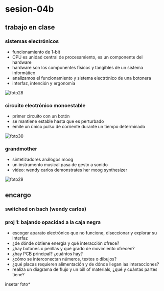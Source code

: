 # sesion-04b
## trabajo en clase
### sistemas electrónicos
- funcionamiento de 1-bit
- CPU es unidad central de procesamiento, es un componente del hardware
- hardware son los componentes físicos y tangibles de un sistema informático
- analizamos el funcionamiento y sistema electrónico de una botonera
- interfaz, intención y ergonomía

![foto28](https://github.com/user-attachments/assets/7d0c4353-8013-4b4c-a0a5-73f847f5d0ad)

### circuito electrónico monoestable
- primer circuito con un botón
- se mantiene estable hasta que es perturbado
- emite un único pulso de corriente durante un tiempo determinado

![foto30](https://github.com/user-attachments/assets/a5044861-b7b7-4999-9bf1-ad8a6f363bf4)

### grandmother
- sintetizadores análogos moog
- un instrumento musical pasa de gesto a sonido
- video: wendy carlos demonstrates her moog synthesizer

![foto29](https://github.com/user-attachments/assets/00a91f8b-9c35-44c2-8040-9c94c409347e)

## encargo
### switched on bach (wendy carlos)
### proj 1: bajando opacidad a la caja negra
- escoger aparato electrónico que no funcione, diseccionar y explorar su interfaz
- ¿de dónde obtiene energía y qué interacción ofrece?
- ¿hay botones o perillas y qué grado de movimiento ofrecen?
- ¿hay PCB principal? ¿cuántos hay?
- ¿cómo se interconectan números, textos o dibujos?
- ¿qué placas requieren alimentación y de dónde llegan las interacciones?
- realiza un diagrama de flujo y un bill of materials, ¿qué y cuántas partes tiene?

insetar foto*
